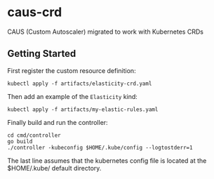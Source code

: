 # caus-crd

CAUS (Custom Autoscaler) migrated to work with Kubernetes CRDs

## Getting Started

First register the custom resource definition:

```
kubectl apply -f artifacts/elasticity-crd.yaml
```

Then add an example of the `Elasticity` kind:

```
kubectl apply -f artifacts/my-elastic-rules.yaml
```

Finally build and run the controller:

```
cd cmd/controller
go build
./controller -kubeconfig $HOME/.kube/config --logtostderr=1
```
The last line assumes that the kubernetes config file is located at the $HOME/.kube/ default directory.

